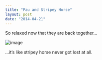 ```yaml
---
title: "Pau and Stripey Horse"
layout: post
date: "2014-04-21"
---
```


So relaxed now that they are back together…

![image](images/tumblr_inline_n46jw26XJm1qlj3bd.jpg)

…it’s like stripey horse never got lost at all.
